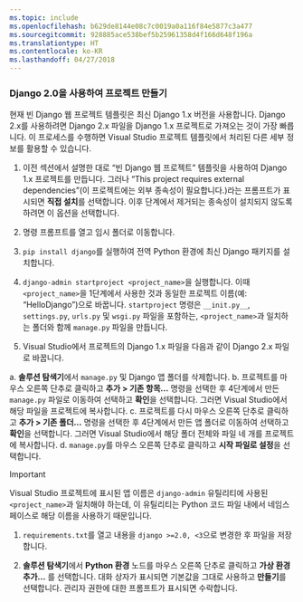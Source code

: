 ```yaml
---
ms.topic: include
ms.openlocfilehash: b629de8144e08c7c0019a0a116f84e5877c3a477
ms.sourcegitcommit: 928885ace538bef5b25961358d4f166d648f196a
ms.translationtype: HT
ms.contentlocale: ko-KR
ms.lasthandoff: 04/27/2018
---
```

### <a name="create-a-project-using-django-20"></a>Django 2.0을 사용하여 프로젝트 만들기

현재 빈 Django 웹 프로젝트 템플릿은 최신 Django 1.x 버전을 사용합니다. Django 2.x를 사용하려면 Django 2.x 파일을 Django 1.x 프로젝트로 가져오는 것이 가장 빠릅니다. 이 프로세스를 수행하면 Visual Studio 프로젝트 템플릿에서 처리된 다른 세부 정보를 활용할 수 있습니다.

1. 이전 섹션에서 설명한 대로 “빈 Django 웹 프로젝트” 템플릿을 사용하여 Django 1.x 프로젝트를 만듭니다. 그러나 “This project requires external dependencies”(이 프로젝트에는 외부 종속성이 필요합니다.)라는 프롬프트가 표시되면 **직접 설치**를 선택합니다. 이후 단계에서 제거되는 종속성이 설치되지 않도록 하려면 이 옵션을 선택합니다.

1. 명령 프롬프트를 열고 임시 폴더로 이동합니다.

1. `pip install django`를 실행하여 전역 Python 환경에 최신 Django 패키지를 설치합니다.

1. `django-admin startproject <project_name>`을 실행합니다. 이때 `<project_name>`을 1단계에서 사용한 것과 동일한 프로젝트 이름(예: “HelloDjango”)으로 바꿉니다. `startproject` 명령은 `__init.py__`, `settings.py`, `urls.py` 및 `wsgi.py` 파일을 포함하는, `<project_name>`과 일치하는 폴더와 함께 `manage.py` 파일을 만듭니다.

1. Visual Studio에서 프로젝트의 Django 1.x 파일을 다음과 같이 Django 2.x 파일로 바꿉니다.

  a. **솔루션 탐색기**에서 `manage.py` 및 Django 앱 폴더를 삭제합니다.
  b. 프로젝트를 마우스 오른쪽 단추로 클릭하고 **추가 > 기존 항목...** 명령을 선택한 후 4단계에서 만든 `manage.py` 파일로 이동하여 선택하고 **확인**을 선택합니다. 그러면 Visual Studio에서 해당 파일을 프로젝트에 복사합니다.
  c. 프로젝트를 다시 마우스 오른쪽 단추로 클릭하고 **추가 > 기존 폴더...** 명령을 선택한 후 4단계에서 만든 앱 폴더로 이동하여 선택하고 **확인**을 선택합니다. 그러면 Visual Studio에서 해당 폴더 전체와 파일 네 개를 프로젝트에 복사합니다.
  d. `manage.py`를 마우스 오른쪽 단추로 클릭하고 **시작 파일로 설정**을 선택합니다.

  > [!Important]
  > Visual Studio 프로젝트에 표시된 앱 이름은 `django-admin` 유틸리티에 사용된 `<project_name>`과 일치해야 하는데, 이 유틸리티는 Python 코드 파일 내에서 네임스페이스로 해당 이름을 사용하기 때문입니다.

1. `requirements.txt`를 열고 내용을 `django >=2.0, <3`으로 변경한 후 파일을 저장합니다.

1. **솔루션 탐색기**에서 **Python 환경** 노드를 마우스 오른쪽 단추로 클릭하고 **가상 환경 추가...** 를 선택합니다. 대화 상자가 표시되면 기본값을 그대로 사용하고 **만들기**를 선택합니다. 관리자 권한에 대한 프롬프트가 표시되면 수락합니다.